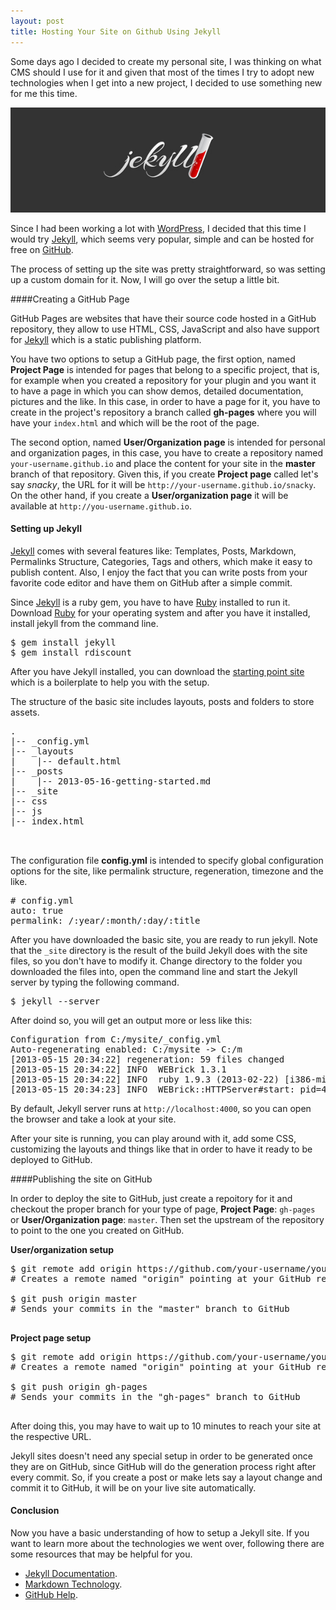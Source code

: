 ```yaml
---
layout: post
title: Hosting Your Site on Github Using Jekyll
---
```



Some days ago I decided to create my personal site, I was thinking
on what CMS should I use for it and given that most of the times I try to adopt new technologies
when I get into a new project, I decided to use something new for me this time.

![image](/assets/img/jekyll-1.jpg)

Since I had been working a lot with [WordPress](http://wordpress.org), I decided that this time I would try [Jekyll](http://jekyllrb.com), which seems very popular, simple and can be hosted for free on [GitHub](https://github.com).

The process of setting up the site was pretty straightforward, so was setting up a custom domain for it.
Now, I will go over the setup a little bit.


####Creating a GitHub Page

GitHub Pages are websites that have their source code hosted in a GitHub repository, they allow
to use HTML, CSS, JavaScript and also have support for [Jekyll](http://jekyllrb.com) which is a static publishing
platform.

You have two options to setup a GitHub page, the first option, named **Project Page** is intended for pages that
belong to a specific project, that is, for example when you created a repository for your plugin and you want it to have
a page in which you can show demos, detailed documentation, pictures and the like. In this case, in order to have a page
for it, you have to create in the project's repository a branch called **gh-pages** where you will have your `index.html` and which will be the root of the page.

The second option, named **User/Organization page** is intended for personal and organization pages, in this case, you
have to create a repository named `your-username.github.io` and place the content for your site in the
**master** branch of that repository. Given this, if you create **Project page** called let's say *snacky*, the URL for it will be
`http://your-username.github.io/snacky`. On the other hand, if you create a **User/organization page** it will be
available at `http://you-username.github.io`.

#### Setting up Jekyll
[Jekyll](http://jekyllrb.com) comes with several features like: Templates, Posts,
Markdown, Permalinks Structure, Categories, Tags and others, which make it easy to publish content.
Also, I enjoy the fact that you can write posts from your favorite code editor and have them on GitHub after a simple commit.

Since [Jekyll](http://jekyllrb.com) is a ruby gem, you have to have [Ruby](http://www.ruby-lang.org/) installed to run it.
Download [Ruby](http://www.ruby-lang.org/en/downloads/) for your operating system and after you have it installed, install jekyll from the command line.

<pre class="prettyprint" data-lang="shell">
$ gem install jekyll
$ gem install rdiscount
</pre>

After you have Jekyll installed, you can download the [starting point site](https://github.com/PabloVallejo/jekyll-base) which
is a boilerplate to help you with the setup.

The structure of the basic site includes layouts, posts and folders to store assets.

<pre class="prettyprint" data-lang="shell">
.
|-- _config.yml
|-- _layouts
|    |-- default.html
|-- _posts
|    |-- 2013-05-16-getting-started.md
|-- _site
|-- css
|-- js
|-- index.html


</pre>

The configuration file **config.yml** is intended to specify global configuration options
for the site, like permalink structure, regeneration, timezone and the like.

<pre class="prettyprint" data-lang="yml">
# config.yml
auto: true
permalink: /:year/:month/:day/:title
</pre>

After you have downloaded the basic site, you are ready to run jekyll. Note that the `_site` directory
is the result of the build Jekyll does with the site files, so you don't have to modify it.
Change directory to the folder you downloaded the files into, open the command line and start the Jekyll server by typing the following command.

<pre class="prettyprint" data-lang="bash">
$ jekyll --server
</pre>

After doind so, you will get an output more or less like this:

<pre class="prettyprint" data-lang="bash">
Configuration from C:/mysite/_config.yml
Auto-regenerating enabled: C:/mysite -> C:/m
[2013-05-15 20:34:22] regeneration: 59 files changed
[2013-05-15 20:34:22] INFO  WEBrick 1.3.1
[2013-05-15 20:34:22] INFO  ruby 1.9.3 (2013-02-22) [i386-mingw32]
[2013-05-15 20:34:23] INFO  WEBrick::HTTPServer#start: pid=4444 port=4000
</pre>


By default, Jekyll server runs at `http://localhost:4000`, so you can open the browser
and take a look at your site.

After your site is running, you can play around with it, add some CSS, customizing the layouts and
things like that in order to have it ready to be deployed to GitHub.

####Publishing the site on GitHub

In order to deploy the site to GitHub, just create a repoitory for
it and checkout the proper branch for your type of page, **Project Page**: `gh-pages` or **User/Organization page**: `master`. Then set the upstream of the repository to point to the one you created on GitHub.


**User/organization setup**

<pre class="prettyprint" data-lang="bash">
$ git remote add origin https://github.com/your-username/your-username.github.io.git
# Creates a remote named "origin" pointing at your GitHub repository

$ git push origin master
# Sends your commits in the "master" branch to GitHub

</pre>

**Project page setup**

<pre class="prettyprint" data-lang="bash">
$ git remote add origin https://github.com/your-username/your-project.git
# Creates a remote named "origin" pointing at your GitHub repository

$ git push origin gh-pages
# Sends your commits in the "gh-pages" branch to GitHub

</pre>

After doing this, you may have to wait up to 10 minutes to reach your site at the respective URL.

Jekyll sites doesn't need any special setup in order to be generated once they are on GitHub,
since GitHub will do the generation process right after every commit. So, if you create a post or make lets say a layout change and
commit it to GitHub, it will be on your live site automatically.


#### Conclusion

Now you have a basic understanding of how to setup a Jekyll site.
If you want to learn more about the technologies we went over, following there are
some resources that may be helpful for you.

* [Jekyll Documentation](http://jekyllrb.com/docs/home/).
* [Markdown Technology](http://daringfireball.net/projects/markdown/).
* [GitHub Help](https://help.github.com/).
